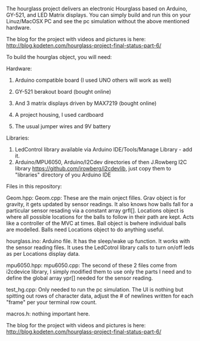 
The hourglass project delivers an electronic
Hourglass based on Arduino, GY-521, and LED Matrix
displays.  You can simply build and run this on your
Linuz/MacOSX PC and see the pc simulation without the
above mentioned hardware.

The blog for the project with videos and pictures is here:
http://blog.kodeten.com/hourglass-project-final-status-part-6/



To build the hourglas object, you will need:

Hardware:

1.  Arduino compatible board (I used UNO others will
work as well)

2.  GY-521 berakout board (bought online)

3.  And 3 matrix displays driven by MAX7219 (bought
online)

4.  A project housing, I used cardboard

5.  The  usual jumper wires and 9V battery

Libraries:

1. LedControl library available via Arduino IDE/Tools/Manage Library - add it.
2. Arduino/MPU6050, Arduino/I2Cdev directories of then J.Rowberg I2C library https://github.com/jrowberg/i2cdevlib, just copy them to "libraries" directory of you Arduino IDE


Files in this repository:

Geom.hpp:
Geom.cpp:  These are the main onject filles.
Grav object is for gravity, it gets updated by sensor readings.
It also knows how balls fall  for a particular sensor resading via
a constant array grfl[].
Locations object is where all possible locations for the
balls to follow in their path are kept.  Acts like a controller
of the MVC at times.
Ball object is bwhere individual balls are modelled. Balls need
Locations object to do anything useful.

hourglass.ino:  Arduino file.  It has the sleep/wake up function.
It works with the sensor reading files. It uses the LedCotrol
library calls to turn on/off leds as per Locations display data.

mpu6050.hpp:
mpu6050.cpp: The second of these 2 files come from i2cdevice
library, I simply modified them to use only the parts I need
and to define the global array ypr[] needed for the sensor
reading.

test_hg.cpp: Only needed to run the pc simulation.  The UI is
nothing but spitting out rows of character data, adjust the # of
newlines written for each "frame" per your terminal row count.

macros.h:  nothing important here.

The blog for the project with videos and pictures is here:
http://blog.kodeten.com/hourglass-project-final-status-part-6/


